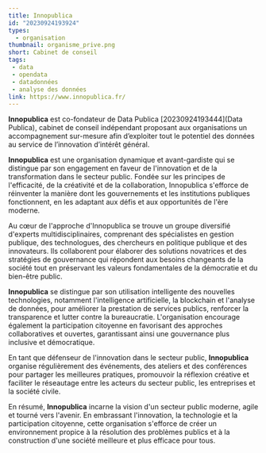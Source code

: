 ```yaml
---
title: Innopublica
id: "20230924193924"
types:
  - organisation
thumbnail: organisme_prive.png
short: Cabinet de conseil
tags:
 - data
 - opendata
 - datadonnées
 - analyse des données
link: https://www.innopublica.fr/
---
```


**Innopublica** est co-fondateur de Data Publica [20230924193444](Data Publica), cabinet de conseil indépendant proposant aux organisations un accompagnement sur-mesure afin d’exploiter tout le potentiel des données au service de l’innovation d’intérêt général.

**Innopublica** est une organisation dynamique et avant-gardiste qui se distingue par son engagement en faveur de l'innovation et de la transformation dans le secteur public. Fondée sur les principes de l'efficacité, de la créativité et de la collaboration, Innopublica s'efforce de réinventer la manière dont les gouvernements et les institutions publiques fonctionnent, en les adaptant aux défis et aux opportunités de l'ère moderne.

Au cœur de l'approche d'Innopublica se trouve un groupe diversifié d'experts multidisciplinaires, comprenant des spécialistes en gestion publique, des technologues, des chercheurs en politique publique et des innovateurs. Ils collaborent pour élaborer des solutions novatrices et des stratégies de gouvernance qui répondent aux besoins changeants de la société tout en préservant les valeurs fondamentales de la démocratie et du bien-être public.

**Innopublica** se distingue par son utilisation intelligente des nouvelles technologies, notamment l'intelligence artificielle, la blockchain et l'analyse de données, pour améliorer la prestation de services publics, renforcer la transparence et lutter contre la bureaucratie. L'organisation encourage également la participation citoyenne en favorisant des approches collaboratives et ouvertes, garantissant ainsi une gouvernance plus inclusive et démocratique.

En tant que défenseur de l'innovation dans le secteur public, **Innopublica** organise régulièrement des événements, des ateliers et des conférences pour partager les meilleures pratiques, promouvoir la réflexion créative et faciliter le réseautage entre les acteurs du secteur public, les entreprises et la société civile.

En résumé, **Innopublica** incarne la vision d'un secteur public moderne, agile et tourné vers l'avenir. En embrassant l'innovation, la technologie et la participation citoyenne, cette organisation s'efforce de créer un environnement propice à la résolution des problèmes publics et à la construction d'une société meilleure et plus efficace pour tous.